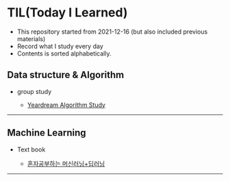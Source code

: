 # TIL(Today I Learned)

* This repository started from 2021-12-16 (but also included previous materials)
* Record what I study every day
* Contents is sorted alphabetically.

## Data structure & Algorithm
* group study

    * [Yeardream Algorithm Study](https://github.com/doheuncho/TIL/tree/main/Yeardream/algorithm%20study)

---
## Machine Learning

* Text book

    * [혼자공부하는 머신러닝+딥러닝](https://github.com/doheuncho/TIL/tree/main/%ED%98%BC%EC%9E%90%20%EA%B3%B5%EB%B6%80%ED%95%98%EB%8A%94%20%EB%A8%B8%EC%8B%A0%EB%9F%AC%EB%8B%9D%2B%EB%94%A5%EB%9F%AC%EB%8B%9D)
---
